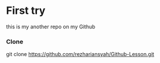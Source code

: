 # First try
this is my another repo on my Github

### Clone
git clone https://github.com/rezhariansyah/Github-Lesson.git